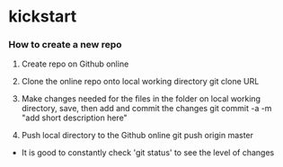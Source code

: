 kickstart
=========
### How to create a new repo

1. Create repo on Github online
2. Clone the online repo onto local working directory
git clone URL
    
3. Make changes needed for the files in the folder on local working directory, save, then add and commit the changes
git commit -a -m "add short description here"

4. Push local directory to the Github online
git push origin master
  
* It is good to constantly check 'git status' to see the level of changes
  
